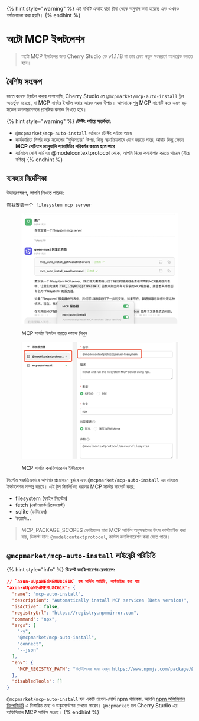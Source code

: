
{% hint style="warning" %}
এই নথিটি এআই দ্বারা চীনা থেকে অনুবাদ করা হয়েছে এবং এখনও পর্যালোচনা করা হয়নি।
{% endhint %}

# অটো MCP ইন্সটলেশন

> অটো MCP ইন্সটলের জন্য Cherry Studio কে v1.1.18 বা তার চেয়ে নতুন সংস্করণে আপগ্রেড করতে হবে।

## বৈশিষ্ট্য সংক্ষেপ

হাতে কলমে ইন্সটল করার পাশাপাশি, Cherry Studio তে `@mcpmarket/mcp-auto-install` টুল অন্তর্ভুক্ত রয়েছে, যা MCP সার্ভার ইন্সটল করার আরও সহজ উপায়। আপনাকে শুধু MCP সাপোর্ট করে এমন বড় মডেল কনভারসেশনে প্রাসঙ্গিক কমান্ড লিখতে হবে।

{% hint style="warning" %}
**টেস্টিং পর্যায়ে সতর্কতা:**

* `@mcpmarket/mcp-auto-install` বর্তমানে টেস্টিং পর্যায়ে আছে
* কার্যকারিতা নির্ভর করে মডেলের "বুদ্ধিমত্তার" উপর, কিছু স্বয়ংক্রিয়ভাবে যোগ করতে পারে, আবার কিছু ক্ষেত্রে **MCP সেটিংসে ম্যানুয়ালি প্যারামিটার পরিবর্তন করতে হতে পারে**
* বর্তমানে সোর্স সার্চ হয় @modelcontextprotocol থেকে, আপনি নিজে কনফিগার করতে পারেন (নীচে বর্ণিত)
{% endhint %}

## ব্যবহার নির্দেশিকা

উদাহরণস্বরূপ, আপনি লিখতে পারেন:

```
帮我安装一个 filesystem mcp server
```

<figure><img src="../../.gitbook/assets/mcp-auto-install_shot1.png" alt=""><figcaption><p>MCP সার্ভার ইন্সটল করতে কমান্ড লিখুন</p></figcaption></figure>

<figure><img src="../../.gitbook/assets/mcp-auto-install_shot2.png" alt=""><figcaption><p>MCP সার্ভার কনফিগারেশন ইন্টারফেস</p></figcaption></figure>

সিস্টেম স্বয়ংক্রিয়ভাবে আপনার প্রয়োজনে বুঝবে এবং `@mcpmarket/mcp-auto-install` এর মাধ্যমে ইন্সটলেশন সম্পন্ন করবে। এই টুল নিম্নলিখিত ধরনের MCP সার্ভার সাপোর্ট করে:

* filesystem (ফাইল সিস্টেম)
* fetch (নেটওয়ার্ক রিকোয়েস্ট)
* sqlite (ডাটাবেস)
* ইত্যাদি...

> MCP_PACKAGE_SCOPES ভেরিয়েবল দ্বারা MCP সার্ভিস অনুসন্ধানের উৎস কাস্টমাইজ করা যায়, ডিফল্ট মান: `@modelcontextprotocol`, কাস্টম কনফিগারেশন করা যেতে পারে।

## `@mcpmarket/mcp-auto-install` লাইব্রেরি পরিচিতি

{% hint style="info" %}
**ডিফল্ট কনফিগারেশন রেফারেন্স:**

```json
// `axun-uUpaWEdMEMU8C61K` হল সার্ভিস আইডি, কাস্টমাইজ করা যায়
"axun-uUpaWEdMEMU8C61K": {
  "name": "mcp-auto-install",
  "description": "Automatically install MCP services (Beta version)",
  "isActive": false,
  "registryUrl": "https://registry.npmmirror.com",
  "command": "npx",
  "args": [
    "-y",
    "@mcpmarket/mcp-auto-install",
    "connect",
    "--json"
  ],
  "env": {
    "MCP_REGISTRY_PATH": "ডিটেইলসের জন্য দেখুন https://www.npmjs.com/package/@mcpmarket/mcp-auto-install"
  },
  "disabledTools": []
}
```

`@mcpmarket/mcp-auto-install` হল একটি ওপেন-সোর্স npm প্যাকেজ, আপনি [npm অফিসিয়াল রিপোজিটরি](https://www.npmjs.com/package/@mcpmarket/mcp-auto-install) এ বিস্তারিত তথ্য ও ডকুমেন্টেশন দেখতে পারেন। `@mcpmarket` হল Cherry Studio এর অফিসিয়াল MCP সার্ভিস সংগ্রহ।
{% endhint %}